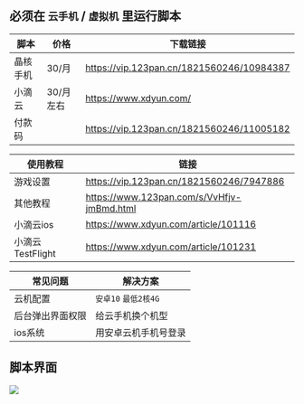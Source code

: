 ## 必须在 `云手机` / `虚拟机` 里运行脚本

| 脚本   | 价格     | 下载链接                                      |
|------|--------|-------------------------------------------|
| 晶核手机 | 30/月   | https://vip.123pan.cn/1821560246/10984387 |
| 小滴云  | 30/月左右 | https://www.xdyun.com/                    |
| 付款码  |        | https://vip.123pan.cn/1821560246/11005182 |

| 使用教程          | 链接                                         |
|---------------|--------------------------------------------|
| 游戏设置          | https://vip.123pan.cn/1821560246/7947886   |
| 其他教程          | https://www.123pan.com/s/VvHfjv-jmBmd.html |
| 小滴云ios        | https://www.xdyun.com/article/101116       |
| 小滴云TestFlight | https://www.xdyun.com/article/101231       |

| 常见问题     | 解决方案            |
|----------|-----------------|
| 云机配置     | `安卓10` `最低2核4G` |
| 后台弹出界面权限 | 给云手机换个机型        |
| ios系统    | 用安卓云机手机号登录      |

## 脚本界面

![](https://vip.123pan.cn/1821560246/11003872)